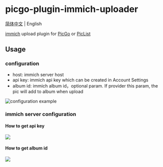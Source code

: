 # picgo-plugin-immich-uploader
[简体中文](README_cn.md) | English

[immich](https://github.com/immich-app/immich) upload plugin for [PicGo](https://github.com/Molunerfinn/PicGo) or [PicList](https://github.com/Kuingsmile/PicList)

## Usage

### configuration

- host: immich server host
- api key: immich api key which can be created in Account Settings
- album id: immich album id，optional param. If provider this param, the pic will add to album when upload


![configuration example](https://immich.piplup.cn:8443/api/asset/file/87de0b8f-431c-4174-8769-ad30965db77f?isThumb=false&isWeb=true&key=Lpz2PeKO0omemZsAaGumzx9nz_b5WLR2X4yhlgblZt8rFPueXeeJMwavw_-a3VpJUno)

### immich server configuration

#### How to get api key

![](https://immich.piplup.cn:8443/api/asset/file/b8b0f17a-c4ba-42da-b10e-66b8fa8c0c8a?isThumb=false&isWeb=true&key=KnIGYBBAAVlwqTNMvBuXGXJOjtAknK9AbQsjFl-hQHgfiRaIjOkMDI8ckN7j8_OvuIM)

#### How to get album id 
![](https://immich.piplup.cn:8443/api/asset/file/c50f11af-24a9-4e9f-b163-9d8f95573d34?isThumb=false&isWeb=true&key=kTTdBBNYHhmxNFE2v422BOjm_czKcSyaOT3PDQvRWi2Oasx30FQm9zIV9FIR-dHL1-Q)


